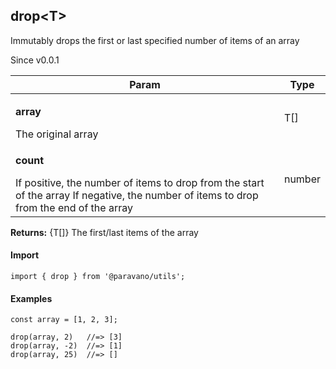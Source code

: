 <h2>drop&lt;T&gt;</h2>
<p>Immutably drops the first or last specified number of items of an array</p>
<p>Since v0.0.1</p>
<table>
      <thead>
      <tr>
        <th>Param</th>
        <th>Type</th></tr>
      </thead>
      <tbody><tr><td><p><b>array</b></p>The original array</td><td>T[]</td></tr><tr><td><p><b>count</b></p>If positive, the number of items to drop from the start of the array If negative, the number of items to drop from the end of the array</td><td>number</td></tr></tbody>
    </table><p><b>Returns:</b> {T[]} The first/last items of the array</p>
<h4>Import</h4>

```
import { drop } from '@paravano/utils';
```

  <h4>Examples</h4>




```    
const array = [1, 2, 3];

drop(array, 2)   //=> [3]
drop(array, -2)  //=> [1]
drop(array, 25)  //=> []
```

    
